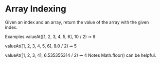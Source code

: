 # Array Indexing

Given an index and an array, return the value of the array with the given index.

Examples
valueAt([1, 2, 3, 4, 5, 6], 10 / 2) ➞ 6

valueAt([1, 2, 3, 4, 5, 6], 8.0 / 2) ➞ 5

valueAt([1, 2, 3, 4], 6.535355314 / 2) ➞ 4
Notes
Math.floor() can be helpful.
